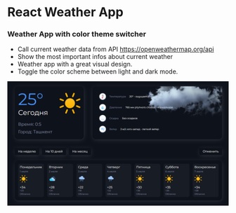 # React Weather App

### Weather App with color theme switcher

- Call current weather data from API https://openweathermap.org/api
- Show the most important infos about current weather
- Weather app with a great visual design.
- Toggle the color scheme between light and dark mode.


![preview img](/preview.png)

